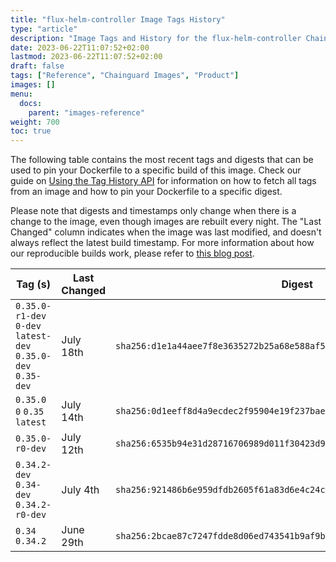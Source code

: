```yaml
---
title: "flux-helm-controller Image Tags History"
type: "article"
description: "Image Tags and History for the flux-helm-controller Chainguard Image"
date: 2023-06-22T11:07:52+02:00
lastmod: 2023-06-22T11:07:52+02:00
draft: false
tags: ["Reference", "Chainguard Images", "Product"]
images: []
menu:
  docs:
    parent: "images-reference"
weight: 700
toc: true
---
```


The following table contains the most recent tags and digests that can be used to pin your Dockerfile to a specific build of this image. Check our guide on [Using the Tag History API](/chainguard/chainguard-images/using-the-tag-history-api/) for information on how to fetch all tags from an image and how to pin your Dockerfile to a specific digest.

Please note that digests and timestamps only change when there is a change to the image, even though images are rebuilt every night. The "Last Changed" column indicates when the image was last modified, and doesn't always reflect the latest build timestamp. For more information about how our reproducible builds work, please refer to [this blog post](https://www.chainguard.dev/unchained/reproducing-chainguards-reproducible-image-builds).

| Tag (s)                                                       | Last Changed | Digest                                                                    |
|---------------------------------------------------------------|--------------|---------------------------------------------------------------------------|
|  `0.35.0-r1-dev` `0-dev` `latest-dev` `0.35.0-dev` `0.35-dev` | July 18th    | `sha256:d1e1a44aee7f8e3635272b25a68e588af56ef5865448bef9c9689ec6cef2fa38` |
|  `0.35.0` `0` `0.35` `latest`                                 | July 14th    | `sha256:0d1eeff8d4a9ecdec2f95904e19f237bae47ff3761ae5f40c11713e54d542a66` |
|  `0.35.0-r0-dev`                                              | July 12th    | `sha256:6535b94e31d28716706989d011f30423d9efc0a92a8d2c80877077e366f246d6` |
|  `0.34.2-dev` `0.34-dev` `0.34.2-r0-dev`                      | July 4th     | `sha256:921486b6e959dfdb2605f61a83d6e4c24ce45e2f23dd03c2b59a4e0bb8f27f93` |
|  `0.34` `0.34.2`                                              | June 29th    | `sha256:2bcae87c7247fdde8d06ed743541b9af9b46048d1b77538ca01ab9e1e9021573` |
